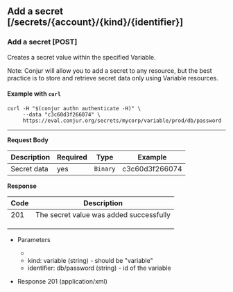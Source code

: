 ## Add a secret [/secrets/{account}/{kind}/{identifier}]

### Add a secret [POST]

Creates a secret value within the specified Variable.

Note: Conjur will allow you to add a secret to any resource, but the best practice is to store and retrieve secret data only using Variable resources.

#### Example with `curl`

```
curl -H "$(conjur authn authenticate -H)" \
     --data "c3c60d3f266074" \
     https://eval.conjur.org/secrets/mycorp/variable/prod/db/password
```

---

**Request Body**

| Description  | Required | Type     | Example                  |
|--------------|----------|----------|--------------------------|
| Secret data  | yes      | `Binary` | c3c60d3f266074 |

**Response**

| Code | Description                             |
|------|-----------------------------------------|
|  201 | The secret value was added successfully |
|<!-- include(partials/http_401.md) -->|
|<!-- include(partials/http_403.md) -->|
|<!-- include(partials/http_422.md) -->|

+ Parameters
  + <!-- include(partials/account_param.md) -->
  + kind: variable (string) - should be "variable"
  + identifier: db/password (string) - id of the variable

+ Response 201 (application/xml)
